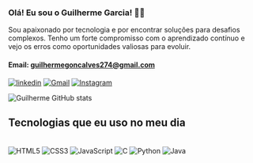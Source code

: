 

### Olá! Eu sou o Guilherme Garcia! 👋🏾
Sou apaixonado por tecnologia e por encontrar soluções para desafios complexos. Tenho um forte compromisso com o aprendizado contínuo e vejo os erros como oportunidades valiosas para evoluir.
#### Email: guilhermegoncalves274@gmail.com

[![linkedin](https://img.shields.io/badge/LinkedIn-0077B5?style=for-the-badge&logo=linkedin&logoColor=white)](https://www.linkedin.com/in/guilherme-garcia-0348661b4/)
[![Gmail](https://img.shields.io/badge/Gmail-D14836?style=for-the-badge&logo=gmail&logoColor=white
)](https://mail.google.com/mail/u/0/#sent?compose=HrrBHlnmfphFTSSQBxZbFZZcFWpgqhRbkjJXmSNZKwJKPhDfCncrBCbljSBKRTFMbwZsrvfmKfnflTXmdrvvdXPVsGNbNmWpnRRPRZPlhSkRCxdPC)
[![Instagram](https://img.shields.io/badge/Instagram-E4405F?style=for-the-badge&logo=instagram&logoColor=white
)](https://www.instagram.com/garcia.gui_/)

<!-- [![Instagram](https://img.shields.io/badge/Discord-7289DA?style=for-the-badge&logo=discord&logoColor=white
)](https://www.instagram.com/garcia.gui_/) -->

![Guilherme GitHub stats](https://github-readme-stats.vercel.app/api?username=guigarcia17&show_icons=true&theme=onedark)

## Tecnologias que eu uso no meu dia
<div style ="display: inline_block"><br/>
<img align="center" alt="HTML5" src="https://img.shields.io/badge/HTML5-E34F26?style=for-the-badge&logo=html5&logoColor=white"/>
<img align="center" alt="CSS3" src="https://img.shields.io/badge/CSS3-1572B6?style=for-the-badge&logo=css3&logoColor=white"/>
<img align="center" alt="JavaScript" src="https://img.shields.io/badge/JavaScript-323330?style=for-the-badge&logo=javascript&logoColor=F7DF1E"/>
<!-- <img align="center" alt="Spring" src="https://img.shields.io/badge/Spring-6DB33F?style=for-the-badge&logo=spring&logoColor=white"/> -->
<img align="center" alt="C" src="https://img.shields.io/badge/C-00599C?style=for-the-badge&logo=c&logoColor=white"/>
<img align="center" alt="Python" src="https://img.shields.io/badge/Python-14354C?style=for-the-badge&logo=python&logoColor=white"/>
<!-- <img align="center" alt="Typescript" src="https://img.shields.io/badge/TypeScript-007ACC?style=for-the-badge&logo=typescript&logoColor=white"/> -->
<img align="center" alt="Java" src="https://img.shields.io/badge/Java-ED8B00?style=for-the-badge&logo=openjdk&logoColor=white"/>
<!-- <img align="center" alt="PHP" src="https://img.shields.io/badge/PHP-777BB4?style=for-the-badge&logo=php&logoColor=white"/> -->

